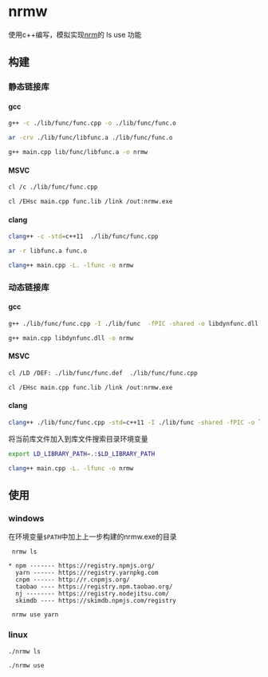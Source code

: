 # nrmw

使用c++编写，模拟实现[nrm](https://github.com/Pana/nrm)的 ls use 功能


## 构建

### 静态链接库
#### gcc
```bash
g++ -c ./lib/func/func.cpp -o ./lib/func/func.o
```

```bash
ar -crv ./lib/func/libfunc.a ./lib/func/func.o
```

```bash
g++ main.cpp lib/func/libfunc.a -o nrmw
```

#### MSVC
```bash
cl /c ./lib/func/func.cpp
```

```bash
cl /EHsc main.cpp func.lib /link /out:nrmw.exe
```

#### clang
```bash
clang++ -c -std=c++11  ./lib/func/func.cpp
```

```bash
ar -r libfunc.a func.o
```

```bash
clang++ main.cpp -L. -lfunc -o nrmw 
```

### 动态链接库

#### gcc

```bash
g++ ./lib/func/func.cpp -I ./lib/func  -fPIC -shared -o libdynfunc.dll
```

```bash
g++ main.cpp libdynfunc.dll -o nrmw
```

#### MSVC

```bash
cl /LD /DEF: ./lib/func/func.def  ./lib/func/func.cpp
```

```bash
cl /EHsc main.cpp func.lib /link /out:nrmw.exe
```

#### clang
```bash
clang++ ./lib/func/func.cpp -std=c++11 -I ./lib/func -shared -fPIC -o libfunc.so
```

将当前库文件加入到库文件搜索目录环境变量
```bash
export LD_LIBRARY_PATH=.:$LD_LIBRARY_PATH
```

```bash
clang++ main.cpp -L. -lfunc -o nrmw
```


## 使用

### windows
在环境变量`$PATH`中加上上一步构建的nrmw.exe的目录
```
 nrmw ls

* npm ------- https://registry.npmjs.org/
  yarn ------ https://registry.yarnpkg.com
  cnpm ------ http://r.cnpmjs.org/
  taobao ---- https://registry.npm.taobao.org/
  nj -------- https://registry.nodejitsu.com/
  skimdb ---- https://skimdb.npmjs.com/registry

```

```
 nrmw use yarn
```

### linux

```
./nrmw ls
```

```
./nrmw use
```



